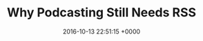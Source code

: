 ---
title: "Why Podcasting Still Needs RSS"
date: 2016-10-13 22:51:15 +0000
url: https://about.radiopublic.com/why-podcasting-still-needs-rss-6a2779e94e96
---